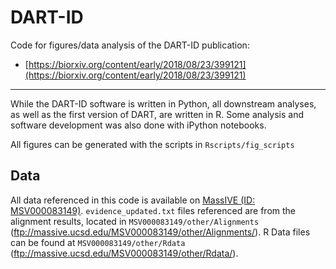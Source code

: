 # DART-ID

Code for figures/data analysis of the DART-ID publication:

* [https://biorxiv.org/content/early/2018/08/23/399121](https://biorxiv.org/content/early/2018/08/23/399121)

-----------------

While the DART-ID software is written in Python, all downstream analyses, as well as the first version of DART, are written in R. Some analysis and software development was also done with iPython notebooks.

All figures can be generated with the scripts in ```Rscripts/fig_scripts```

## Data

All data referenced in this code is available on [MassIVE (ID: MSV000083149)](https://massive.ucsd.edu/ProteoSAFe/dataset.jsp?task=ed5a1ab37dc34985bbedbf3d9a945535). ```evidence_updated.txt``` files referenced are from the alignment results, located in ```MSV000083149/other/Alignments``` (ftp://massive.ucsd.edu/MSV000083149/other/Alignments/). R Data files can be found at ```MSV000083149/other/Rdata``` (ftp://massive.ucsd.edu/MSV000083149/other/Rdata/). 
